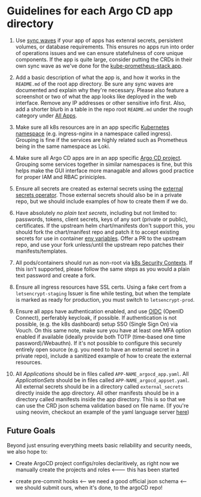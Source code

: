 # Guidelines for each Argo CD app directory

1. Use [sync waves](https://argo-cd.readthedocs.io/en/stable/user-guide/sync-waves/) if your app of apps has extenral secrets, persistent volumes, or database requirements. This ensures no apps run into order of operations issues and we can ensure statefulness of core unique components. If the app is quite large, consider putting the CRDs in their own sync wave as we've done for the [kube-prometheus-stack app](https://github.com/small-hack/argocd-apps/blob/e88fe6184c46c96d8446422ae51e936bfe9ba8fc/kube-prometheus-stack/argocd_prometheus_app.yaml#L8).

2. Add a basic description of what the app is, and how it works in the `README.md` of the root app directory. Be sure any sync waves are documented and explain why they're necessary. Please also feature a screenshot or two of what the app looks like deployed in the web interface. Remove any IP addresses or other sensitive info first. Also, add a shorter blurb in a table in the repo root `README.md` under the rough category under [All Apps](#all-apps).

3. Make sure all k8s resources are in an app specific [Kubernetes namespace](https://kubernetes.io/docs/concepts/overview/working-with-objects/namespaces/) (e.g. ingress-nginx in a namespace called ingress). Grouping is fine if the services are highly related such as Prometheus being in the same namespace as Loki.

4. Make sure all Argo CD apps are in an app specific [Argo CD project](https://argo-cd.readthedocs.io/en/stable/user-guide/projects/). Grouping some services together in similar namespaces is fine, but this helps make the GUI interface more managable and allows good practice for proper IAM and RBAC priniciples.

5. Ensure all secrets are created as external secrets using the [external secrets operator](https://external-secrets.io/). Those external secrets should also be in a private repo, but we should include examples of how to create them if we do.

6. Have absolutely _no plain text secrets_, including but not limited to: passwords, tokens, client secrets, keys of any sort (private or public), certificates. If the upstream helm chart/manifests don't support this, you should fork the chart/manifest repo and patch it to accept existing secrets for use in container [env variables](https://kubernetes.io/docs/concepts/configuration/secret/#using-secrets-as-environment-variables). Offer a PR to the upstream repo, and use your fork unless/until the upstream repo patches their manifests/templates.

7. All pods/containers should run as non-root via [k8s Security Contexts](https://kubernetes.io/docs/tasks/configure-pod-container/security-context/). If this isn't supported, please follow the same steps as you would a plain text password and create a fork.

8. Ensure all ingress resources have SSL certs. Using a fake cert from a `letsencrypt-staging` Issuer is fine while testing, but when the template is marked as ready for production, you must switch to `letsencrypt-prod`.

9. Ensure all apps have authentication enabled, and use [OIDC](https://en.wikipedia.org/wiki/OpenID) (OpenID Connect), perferably keycloak, if possible. If authentication is not possible, (e.g. the k8s dashboard) setup SSO (Single Sign On) via Vouch. On this same note, make sure you have at least one MFA option enabled if available (ideally provide both TOTP (time-based one time password)/Webauthn). If it's not possible to configure this securely entirely open source (e.g. you need to have an external secret in a private repo), include a sanitized example of how to create the external resources.

10. All *Applications* should be in files called `APP-NAME_argocd_app.yaml`. All *ApplicationSets* should be in files called `APP-NAME_argocd_appset.yaml`. All external secrets should be in a directory called `external_secrets` directly inside the app directory. All other manifests should be in a directory called manifests inside the app directory. This is so that we can use the CRD json schema validation based on file name. (If you're using neovim, checkout an example of the yaml language server [here](https://github.com/jessebot/dot_files/blob/main/.config/nvim/lua/user/lsp-configs.lua#L122-L137))

## Future Goals
Beyond just ensuring everything meets basic reliability and security needs, we also hope to:

- Create ArgoCD project configs/roles declaritively, as right now we manually create the projects and roles <--- this has been started

- create pre-commit hooks <-- we need a good official json schema <-- we should submit ours, when it's done, to the argoCD repo!
